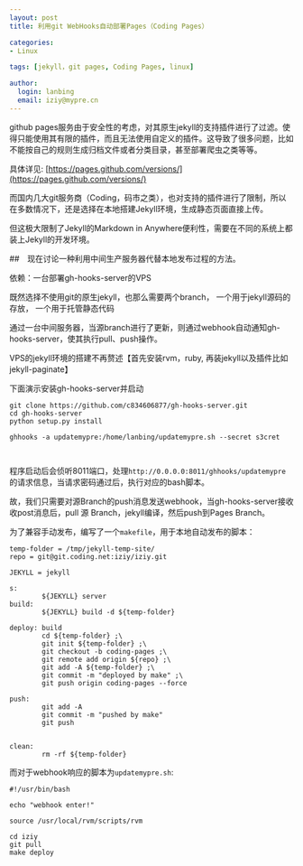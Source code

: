 ```yaml
---
layout: post
title: 利用git WebHooks自动部署Pages（Coding Pages）

categories:
- Linux

tags: [jekyll，git pages, Coding Pages, linux]

author:
  login: lanbing
  email: iziy@mypre.cn
---
```


github pages服务由于安全性的考虑，对其原生jekyll的支持插件进行了过滤。使得只能使用其有限的插件，而且无法使用自定义的插件。这导致了很多问题，比如不能按自己的规则生成归档文件或者分类目录，甚至部署爬虫之类等等。

具体详见: [https://pages.github.com/versions/](https://pages.github.com/versions/)

而国内几大git服务商（Coding，码市之类），也对支持的插件进行了限制，所以在多数情况下，还是选择在本地搭建Jekyll环境，生成静态页面直接上传。

但这极大限制了Jekyll的Markdown in Anywhere便利性，需要在不同的系统上都装上Jekyll的开发环境。


##　现在讨论一种利用中间生产服务器代替本地发布过程的方法。


依赖：一台部署gh-hooks-server的VPS


既然选择不使用git的原生jekyll，也那么需要两个branch，
一个用于jekyll源码的存放，
一个用于托管静态代码

通过一台中间服务器，当源branch进行了更新，则通过webhook自动通知gh-hooks-server，使其执行pull、push操作。

VPS的jekyll环境的搭建不再赘述【首先安装rvm，ruby, 再装jekyll以及插件比如jekyll-paginate】

下面演示安装gh-hooks-server并启动
```
git clone https://github.com/c834606877/gh-hooks-server.git
cd gh-hooks-server
python setup.py install

ghhooks -a updatemypre:/home/lanbing/updatemypre.sh --secret s3cret

 
```

程序启动后会侦听8011端口，处理`http://0.0.0.0:8011/ghhooks/updatemypre`的请求信息，当请求密码通过后，执行对应的bash脚本。

故，我们只需要对源Branch的push消息发送webhook，当gh-hooks-server接收收post消息后，pull 源 Branch，jekyll编译，然后push到Pages Branch。

为了兼容手动发布，编写了一个`makefile`，用于本地自动发布的脚本：

```
temp-folder = /tmp/jekyll-temp-site/
repo = git@git.coding.net:iziy/iziy.git

JEKYLL = jekyll

s:
        ${JEKYLL} server
build:
        ${JEKYLL} build -d ${temp-folder}

deploy: build
        cd ${temp-folder} ;\
        git init ${temp-folder} ;\
        git checkout -b coding-pages ;\
        git remote add origin ${repo} ;\
        git add -A ${temp-folder} ;\
        git commit -m "deployed by make" ;\
        git push origin coding-pages --force

push:
        git add -A
        git commit -m "pushed by make"
        git push


clean:
        rm -rf ${temp-folder}
```

而对于webhook响应的脚本为`updatemypre.sh`:

```
#!/usr/bin/bash

echo "webhook enter!"

source /usr/local/rvm/scripts/rvm

cd iziy
git pull
make deploy

```